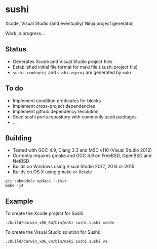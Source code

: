 # sushi

Xcode, Visual Studio (and eventually) Ninja project generator

Work in progress...

## Status

* Generates Xcode and Visual Studio project files
* Established initial file format for maki file (.sushi project file)
* ```sushi.xcodeproj``` and ```sushi.vsproj``` are generated by ```maki```

## To do

* Implement condition predicates for blocks
* Implement cross-project dependencies
* Implement github dependency resolution
* Seed sushi ports repository with commonly used packages
* ...

## Building

* Tested with GCC 4.9, Clang 3.3 and MSC v110 (Visual Studio 2012)
* Currently requires gmake and GCC 4.9 on FreeBSD, OpenBSD and NetBSD
* Builds on Windows using Visual Studio 2012, 2013 or 2015
* Builds on OS X using gmake or Xcode


```
git submodule update --init
make -j4
```

## Example

To create the Xcode project for Sushi:
```
./build/darwin_x86_64/bin/maki sushi.sushi xcode 
```

To create the Visual Studio solution for Sushi:
```
./build/darwin_x86_64/bin/maki sushi.sushi vs
```
